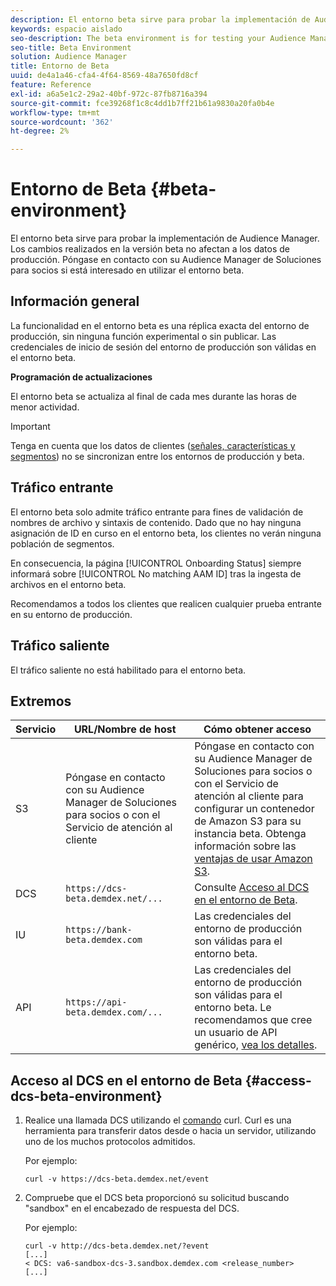 ```yaml
---
description: El entorno beta sirve para probar la implementación de Audience Manager. Los cambios realizados en la versión beta no afectan a los datos de producción. Póngase en contacto con su Audience Manager de Soluciones para socios si está interesado en utilizar el entorno beta.
keywords: espacio aislado
seo-description: The beta environment is for testing your Audience Manager implementation. Changes made in beta do not affect production data. Contact your Audience Manager Partner Solutions representative if you're interested in using the beta environment.
seo-title: Beta Environment
solution: Audience Manager
title: Entorno de Beta
uuid: de4a1a46-cfa4-4f64-8569-48a7650fd8cf
feature: Reference
exl-id: a6a5e1c2-29a2-40bf-972c-87fb8716a394
source-git-commit: fce39268f1c8c4dd1b7ff21b61a9830a20fa0b4e
workflow-type: tm+mt
source-wordcount: '362'
ht-degree: 2%

---
```


# Entorno de Beta {#beta-environment}

El entorno beta sirve para probar la implementación de Audience Manager. Los cambios realizados en la versión beta no afectan a los datos de producción. Póngase en contacto con su Audience Manager de Soluciones para socios si está interesado en utilizar el entorno beta.

## Información general

La funcionalidad en el entorno beta es una réplica exacta del entorno de producción, sin ninguna función experimental o sin publicar. Las credenciales de inicio de sesión del entorno de producción son válidas en el entorno beta.

**Programación de actualizaciones**

El entorno beta se actualiza al final de cada mes durante las horas de menor actividad.

>[!IMPORTANT]
>
>Tenga en cuenta que los datos de clientes ([señales, características y segmentos](https://experienceleague.adobe.com/docs/audience-manager/user-guide/reference/signal-trait-segment.html?lang=en)) no se sincronizan entre los entornos de producción y beta.

## Tráfico entrante

El entorno beta solo admite tráfico entrante para fines de validación de nombres de archivo y sintaxis de contenido. Dado que no hay ninguna asignación de ID en curso en el entorno beta, los clientes no verán ninguna población de segmentos.

En consecuencia, la página [!UICONTROL Onboarding Status] siempre informará sobre [!UICONTROL No matching AAM ID] tras la ingesta de archivos en el entorno beta.

Recomendamos a todos los clientes que realicen cualquier prueba entrante en su entorno de producción.

## Tráfico saliente

El tráfico saliente no está habilitado para el entorno beta.

## Extremos

| Servicio | URL/Nombre de host | Cómo obtener acceso |
|--- |--- | --- |
| S3 | Póngase en contacto con su Audience Manager de Soluciones para socios o con el Servicio de atención al cliente | Póngase en contacto con su Audience Manager de Soluciones para socios o con el Servicio de atención al cliente para configurar un contenedor de Amazon S3 para su instancia beta. Obtenga información sobre las [ventajas de usar Amazon S3](../reference/amazon-s3.md). |
| DCS | `https://dcs-beta.demdex.net/...` | Consulte [Acceso al DCS en el entorno de Beta](../reference/beta-environment.md#access-dcs-beta-environment). |
| IU | `https://bank-beta.demdex.com` | Las credenciales del entorno de producción son válidas para el entorno beta. |
| API | `https://api-beta.demdex.com/...` | Las credenciales del entorno de producción son válidas para el entorno beta. Le recomendamos que cree un usuario de API genérico, [vea los detalles](../api/rest-api-main/aam-api-getting-started.md#requirements). |

## Acceso al DCS en el entorno de Beta {#access-dcs-beta-environment}

1. Realice una llamada DCS utilizando el [comando](https://curl.haxx.se/docs/manpage.html) curl. Curl es una herramienta para transferir datos desde o hacia un servidor, utilizando uno de los muchos protocolos admitidos.

   Por ejemplo:

   `curl -v https://dcs-beta.demdex.net/event`

1. Compruebe que el DCS beta proporcionó su solicitud buscando &quot;sandbox&quot; en el encabezado de respuesta del DCS.

   Por ejemplo:

   ```
   curl -v http://dcs-beta.demdex.net/?event
   [...]
   < DCS: va6-sandbox-dcs-3.sandbox.demdex.com <release_number>
   [...]
   ```

<!--

1. Determine the load balancer's endpoint IP addresses.

   Run the `dig`  [command](https://en.wikipedia.org/wiki/Dig_(command)) to determine the IP address of the nearest load balancer. The `dig` command queries the Domain Name System and returns the name and IP addresses of the [!DNL Audience Manager] [!UICONTROL Data Collection Servers (DCS)].

   ```
   dig dcs-beta.demdex.net
   ...
   dcs-sandbox-1754093861.us-east-1.elb.amazonaws.com. 60 IN A 52.87.15.51
   dcs-sandbox-1754093861.us-east-1.elb.amazonaws.com. 60 IN A 50.16.150.8
   dcs-sandbox-1754093861.us-east-1.elb.amazonaws.com. 60 IN A 52.2.228.100
   ```

2. Using one of the addresses in the above table, add a static DNS entry in the [!DNL /etc/hosts] file.

   On Windows, modify [!DNL c:\WINDOWS\system32\drivers\etc\hosts].

   For example:

   [!DNL 52.87.15.51 *`samplepartner`*.demdex.net]

   >[!NOTE]
   >
   >The addresses change occasionally, so you must keep your [!DNL /etc/hosts] file up to date.

   Additionally, if you need to set up ID synchronization, you must add a similar entry for [!DNL dpm.demdex.net.]

   [!DNL 52.87.15.51 dpm.demdex.net]. 

3. Make a DCS call, using the `curl` [command](https://curl.haxx.se/docs/manpage.html). Curl is a tool to transfer data from or to a server, using one of many supported protocols.

   For example:

   [!DNL https://<domain>/event?product=camera] 

4. Verify that your request was served by the beta DCS by looking for "sandbox" in the DCS response header.

   For example:

   ```
   curl -v https://dcs-beta.demdex.net/?event
   [...]
   < DCS: va6-sandbox-dcs-3.sandbox.demdex.com <release_number>
   [...]
   ```

   -->
